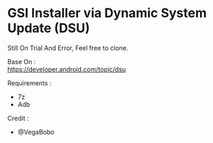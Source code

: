 # GSI Installer via Dynamic System Update (DSU)
Still On Trial And Error, Feel free to clone.

Base On :  
https://developer.android.com/topic/dsu

Requirements :  
- 7z
- Adb

Credit :  
- @VegaBobo